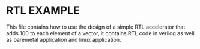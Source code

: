 # RTL EXAMPLE
This file contains how to use the design of a simple RTL accelerator that adds 100 to each element of a vector, it contains RTL code in verilog as well as baremetal application and linux application.
